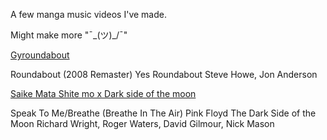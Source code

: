 A few manga music videos I've made. 

Might make more "¯\_(ツ)_/¯"

[Gyroundabout](https://youtu.be/FxdY0OGdBx0 "Gyroundabout")

Roundabout (2008 Remaster)
Yes
Roundabout
Steve Howe, Jon Anderson

[Saike Mata Shite mo x Dark side of the moon](https://youtu.be/61nG8p8SgbI "Saike Mata Shite mo x Dark side of the moon")

Speak To Me/Breathe (Breathe In The Air)
Pink Floyd
The Dark Side of the Moon
Richard Wright, Roger Waters, David Gilmour, Nick Mason

